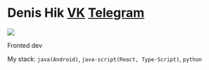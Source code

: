 <div><h1>Denis Hik <a href='vk.com/denishik'>VK</a> <a href='t.me/denis-hik'>Telegram</a> </h1> </div>

![](https://i.pinimg.com/originals/eb/ed/e5/ebede532f6f5cf644a3fcf79d14b046c.gif)

Fronted dev

My stack:
`java(Android)`, `java-script(React, Type-Script)`, `python`
